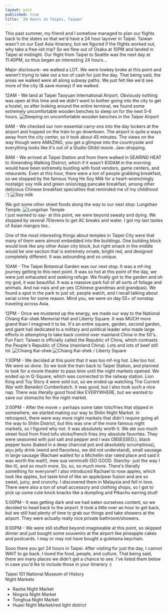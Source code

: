```yaml
---
layout: post
published: true
title: '24 Hours in Taipei, Taiwan'
---
```

This past summer, my friend and I somehow managed to plan our flights back to the states so that we'd have a 24 hour layover in Taipei. Taiwan wasn't on our East Asia itinerary, but we figured if the flights worked out, why take a free-ish trip? So we flew out of Osaka at 10PM and landed in Taipei at midnight. Our flight from Taipei to Seattle was the next day at 11:40PM, so thus began an interesting 24 hours...

Major disclosure- we walked a LOT. We were lowkey broke at this point and weren't trying to take out a ton of cash for just the day. That being said, the areas we walked were all along subway paths. We just felt like we'd see more of the city (& save money) if we walked. 

12AM - We land at Taipei Taoyuan International Airport. Obviously nothing was open at this time and we didn't want to bother going into the city to get a hostel, so after looking around the entire terminal, we found some extremely uncomfortable wooden benches to sleep on for the next 5-6 hours.
![Sleeping on uncomfortable wooden benches in the Taipei Airport]({{site.baseurl}}/img/58586830613__5695771D-22C3-47AD-A27D-827B02B424DA.JPG)

6AM - We checked our non-essential carry-ons into the day lockers at the airport and hopped on the train to go downtown. The airport is quite a ways away from the city center, so it took about 45 minutes. The views on the way though were AMAZING, you get a glimpse into the countryside and everything looks like it's out of a Studio Ghibli movie. Jaw-dropping. 

8AM - We arrived at Taipei Station and from there walked in SEARING HEAT to Ximending Walking District, which if it wasn't 830AM in the morning would have been extremely bustling with food vendors, game centers, and retaurants. Even at this hour, there were a ton of people grabbing breakfast, so we stopped by the famous Yong He Soy Milk for a heart-wrenchingly nostalgic soy milk and green onion/egg pancake breakfast, among other delicious Chinese breakfast specialties that reminded me of my childhood :') 
![Soy milk]({{site.baseurl}}/img/IMG_2114.JPG)

We got some other street foods along the way to our next stop: Lungshan Temple. 
![Lungshan Temple]({{site.baseurl}}/img/IMG_2118.JPG)  
I just wanted to say- at this point, we were beyond sweaty and dying. We stopped by several 7Elevens to get AC breaks and water. I got my last tastes of Asian mangos too..

One of the most interesting things about temples in Taipei City were that many of them were almost embedded into the buildings. One building block would look like any other Asian city block, but right smack in the middle would be one section that is extremely ornate, bright red, and designed completely different. It was astounding and so unique.

10AM - The Taipei Botanical Garden was our next stop. It was a mf-ing journey getting to this next point. It was so hot at this point of the day, we were just exhausted and seeking refuge. We finally got to the garden and oh my god, it was beautiful. It was a massive park full of all sorts of foliage and animals. And nai-nais and ye-yes (Chinese grandmas and grandpas). We found a spot in the park to just sit, people watch, and I recall talking about serial crime for some reason. Mind you, we were on day 55+ of nonstop traveling across Asia. 

12PM - Once we mustered up the energy, we made our way to the National Chiang Kai-shek Memorial Hall and Liberty Square. It was MUCH more grand than I imagined it to be. It's an entire square, garden, second garden, and giant hall dedicated to a military and political leader who made large efforts in attempting to take back control over mainland China in the 50's. Fun Fact: Taiwan is officially called the Republic of China, which contrasts the People's Republic of China (mainland China). Lots and lots of beef still lol.
![Chiang Kai-shek]({{site.baseurl}}/img/IMG_2133.JPG)
![Chiang Kai-shek / Liberty Square]({{site.baseurl}}/img/IMG_2129.JPG)

1:30PM - We decided at this point that it was too mf-ing hot. Like too hot. We were so done. So we took the train back to Taipei Station, and planned to look for a movie theater to pass time until the night markets opened. We ended up in Q-Square, which was connected to the railway station. Lion King and Toy Story 4 were sold out, so we ended up watching The Current War with Benedict Cumberbatch. It was good, but I also took such a nice nap. There was literally good food like EVERYWHERE, but we wanted to save our stomachs for the night market.

3:00PM - After the movie + perhaps some tater tots/fries that slipped in somewhere, we started making our way to Shilin Night Market. In retrospect, there were way more night markets that didn't require going all the way to Shilin District, but this was one of the more famous night markets, so I figured why not. It was absolutely worth it. We ate soo much street food from fried tofu sticks/french fries (my absolute favorites. They were seasoned with just salt and pepper and I was OBSESSED.), black pepper buns (baked in a deep charcoal pot and absolutely scrumptious), aiyu jelly drink (weird and flavorless, we did not understand), small sausage in large sausage (Rachael waited for a Michellin star rated place and said it was worth the wait!), mee sua vermicelli (SO GOOD. Starchy- just the way I like it), and so much more. So, so, so much more. There's literally something for everyone!! I also introduced Rachael to rose apples, which look like apples, but taste kind of like an apple/pear fusion and are so sweet, juicy, and crunchy. I discovered them in Malaysia and fell in love. There were also a ton of small accessory and clothing shops, so I got to pick up some cute knick knacks like a dumpling and Pikachu earring stud!

5:00PM - It was getting dark and we had eaten ourselves content, so we decided to head back to the airport. It took a little over an hour to get back, but we still had plenty of time to grab our things and take showers at the airport. They were actually really nice private bathroom/showers. 

8:00PM - We were still stuffed beyond imagineable at this point, so skipped dinner and just bought some souvenirs at the airport like pineapple cakes and postcards. I may or may not have bought a gutetama keychain. 

Sooo there you go! 24 hours in Taipei. After visiting for just the day, I cannot WAIT to go back. I loved the food, people, and culture. That being said, there are many places we didn't get a chance to see. I've listed them below in case you'd lke to include those in your itinerary :)

Taipei 101 
National Museum of History  
Night Markets  
- Raohe Night Market
- Ningxia Night Market
- Tonghua Night Market
- Huaxi Night Market/red light district
